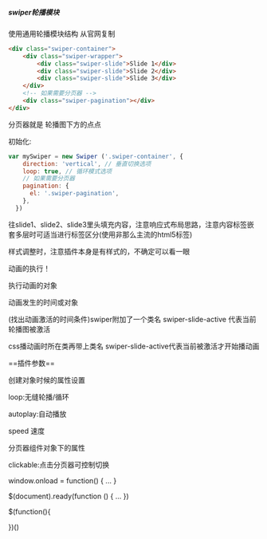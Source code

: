 ##### swiper轮播模块

使用通用轮播模块结构 从官网复制



```html
<div class="swiper-container">
    <div class="swiper-wrapper">
        <div class="swiper-slide">Slide 1</div>
        <div class="swiper-slide">Slide 2</div>
        <div class="swiper-slide">Slide 3</div>
    </div>
    <!-- 如果需要分页器 -->
    <div class="swiper-pagination"></div>
</div>
```



分页器就是 轮播图下方的点点



初始化:

```javascript
var mySwiper = new Swiper ('.swiper-container', {
    direction: 'vertical', // 垂直切换选项
    loop: true, // 循环模式选项
    // 如果需要分页器
    pagination: {
      el: '.swiper-pagination',
    },
  }) 
```



往slide1、slide2、slide3里头填充内容，注意响应式布局思路，注意内容标签嵌套多层时可适当进行标签区分(使用非那么主流的html5标签)



样式调整时，注意插件本身是有样式的，不确定可以看一眼



动画的执行！

执行动画的对象

动画发生的时间或对象

(找出动画激活的时间条件)swiper附加了一个类名 swiper-slide-active 代表当前轮播图被激活

css播动画时所在类再带上类名 swiper-slide-active代表当前被激活才开始播动画



==插件参数==

创建对象时候的属性设置

loop:无缝轮播/循环

autoplay:自动播放



speed 速度



分页器组件对象下的属性

clickable:点击分页器可控制切换



window.onload = function() {
...
}

$(document).ready(function () {
...
})

$(function(){

})()